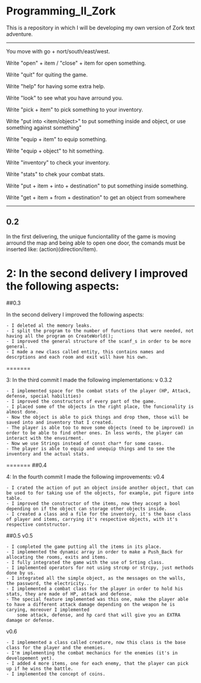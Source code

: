 # Programming_II_Zork
This is a repository in which I will be developing my own version of Zork text adventure.
___
You move with go + nort/south/east/west.

Write "open" + item / "close" + item for open something. 

Write "quit" for quiting the game. 

Write "help" for having some extra help. 

Write "look" to see what you have arround you. 

Write "pick + item" to pick something to your inventory. 

Write "put <item> into <item/object>" to put something inside and object, or use something against something"

Write "equip + item" to equip something.

Write "equip + object" to hit something.

Write "inventory" to check your inventory.

Write "stats" to chek your combat stats.

Write "put + item + into + destination" to put something inside something.

Write "get + item + from + destination" to get an object from somewhere
___
## 0.2

In the first delivering, the unique funciontallity of the game is moving arround the map and being able to open one door, the comands 
must be inserted like: (action)(direction/item). 


2: In the second delivery I improved the following aspects: 
=======
##0.3

In the second delivery I improved the following aspects: 

	- I deleted al the memory leaks. 
	- I split the program to the number of functions that were needed, not having all the program on CreateWorld();
	- I improved the general structure of the scanf_s in order to be more general. 
	- I made a new class called entity, this contains names and descrptions and each room and exit will have his own.  

=======

3: In the third commit I made the following implementations: 
v 0.3.2

	- I implemented space for the combat stats of the player (HP, Attack, defense, special habilities)
	- I improved the constructors of every part of the game. 
	- I placed some of the objects in the right place, the funcionality is almost done. 
	- Now the object is able to pick things and drop them, those will be saved into and inventory that I created. 
	- The player is able too to move some objects (need to be improved) in order to be able to find other ones. In less words, the player can interact with the envoirment. 
	- Now we use Strings instead of const char* for some cases. 
	- The player is able to equip and unequip things and to see the inventory and the actual stats. 

=======
##0.4

4: In the fourth commit I made the following improvements: 
v0.4

	- I crated the action of put an object inside another object, that can be used to for taking use of the objects, for example, put figure into table.
	- I improved the constructor of the items, now they accept a bool depending on if the object can storage other objects inside. 
	- I created a class and a file for the inventory, it's the base class of player and items, carrying it's respective objects, with it's respective contstructor. 
	

##0.5
v0.5

	- I completed the game putting all the items in its place. 
	- I implemented the dynamic array in order to make a Push_Back for allocating the rooms, exits and items. 
	- I fully integrated the game with the use of Srting class.
	- I implemented operators for not using strcmp or strcpy, just methods done by us. 
	- I integrated all the simple object, as the messages on the walls, the password, the electricity... 
	- I implemented a combat class for the player in order to hold his stats, they are made of HP, attack and defense. 
	- The special feature implemented was this one, make the player able to have a different attack damage depending on the weapon he is carying, moreover I implemented
		some attack, defense, and hp card that will give you an EXTRA damage or defense. 

v0.6

	- I implemented a class called creature, now this class is the base class for the player and the enemies. 
	- I'm implementing the combat mechanics for the enemies (it's in developement yet). 
	- I added 4 more items, one for each enemy, that the player can pick up if he wins the battle.
	- I implemented the concept of coins. 
 
